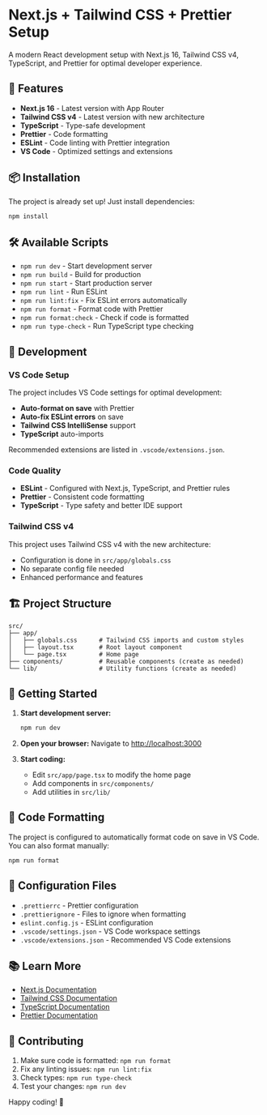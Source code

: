 # Next.js + Tailwind CSS + Prettier Setup

A modern React development setup with Next.js 16, Tailwind CSS v4, TypeScript, and Prettier for optimal developer experience.

## 🚀 Features

- **Next.js 16** - Latest version with App Router
- **Tailwind CSS v4** - Latest version with new architecture
- **TypeScript** - Type-safe development
- **Prettier** - Code formatting
- **ESLint** - Code linting with Prettier integration
- **VS Code** - Optimized settings and extensions

## 📦 Installation

The project is already set up! Just install dependencies:

```bash
npm install
```

## 🛠️ Available Scripts

- `npm run dev` - Start development server
- `npm run build` - Build for production
- `npm run start` - Start production server
- `npm run lint` - Run ESLint
- `npm run lint:fix` - Fix ESLint errors automatically
- `npm run format` - Format code with Prettier
- `npm run format:check` - Check if code is formatted
- `npm run type-check` - Run TypeScript type checking

## 🎨 Development

### VS Code Setup

The project includes VS Code settings for optimal development:

- **Auto-format on save** with Prettier
- **Auto-fix ESLint errors** on save
- **Tailwind CSS IntelliSense** support
- **TypeScript** auto-imports

Recommended extensions are listed in `.vscode/extensions.json`.

### Code Quality

- **ESLint** - Configured with Next.js, TypeScript, and Prettier rules
- **Prettier** - Consistent code formatting
- **TypeScript** - Type safety and better IDE support

### Tailwind CSS v4

This project uses Tailwind CSS v4 with the new architecture:

- Configuration is done in `src/app/globals.css`
- No separate config file needed
- Enhanced performance and features

## 🏗️ Project Structure

```
src/
├── app/
│   ├── globals.css      # Tailwind CSS imports and custom styles
│   ├── layout.tsx       # Root layout component
│   └── page.tsx         # Home page
├── components/          # Reusable components (create as needed)
└── lib/                 # Utility functions (create as needed)
```

## 🚀 Getting Started

1. **Start development server:**

   ```bash
   npm run dev
   ```

2. **Open your browser:**
   Navigate to [http://localhost:3000](http://localhost:3000)

3. **Start coding:**
   - Edit `src/app/page.tsx` to modify the home page
   - Add components in `src/components/`
   - Add utilities in `src/lib/`

## 📝 Code Formatting

The project is configured to automatically format code on save in VS Code. You can also format manually:

```bash
npm run format
```

## 🔧 Configuration Files

- `.prettierrc` - Prettier configuration
- `.prettierignore` - Files to ignore when formatting
- `eslint.config.js` - ESLint configuration
- `.vscode/settings.json` - VS Code workspace settings
- `.vscode/extensions.json` - Recommended VS Code extensions

## 📚 Learn More

- [Next.js Documentation](https://nextjs.org/docs)
- [Tailwind CSS Documentation](https://tailwindcss.com/docs)
- [TypeScript Documentation](https://www.typescriptlang.org/docs)
- [Prettier Documentation](https://prettier.io/docs/en/)

## 🤝 Contributing

1. Make sure code is formatted: `npm run format`
2. Fix any linting issues: `npm run lint:fix`
3. Check types: `npm run type-check`
4. Test your changes: `npm run dev`

Happy coding! 🎉

